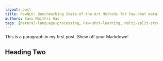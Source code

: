 ```yaml
---
layout: post
title: FewNLU: Benchmarking State-of-the-Art Methods for Few-Shot Natural Language Understanding
authors: Kavu Maithri Rao
tags: [natural-language-processing, Few-shot-learning, Multi-split-strategy]
---
```


This is a paragraph in my first post.
Show off your Markdown!

## Heading Two 
